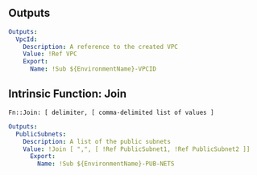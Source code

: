 ## Outputs
```yaml
Outputs:
  VpcId:
    Description: A reference to the created VPC
    Value: !Ref VPC
    Export:
      Name: !Sub ${EnvironmentName}-VPCID
```

## Intrinsic Function: Join
```Fn::Join: [ delimiter, [ comma-delimited list of values ] ```


```yaml
Outputs:
  PublicSubnets:
    Description: A list of the public subnets
    Value: !Join [ ",", [ !Ref PublicSubnet1, !Ref PublicSubnet2 ]]
      Export:
        Name: !Sub ${EnvironmentName}-PUB-NETS
```